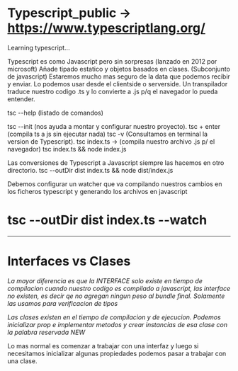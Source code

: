 # Typescript_public -> https://www.typescriptlang.org/
Learning typescript...

Typescript es como Javascript pero sin sorpresas (lanzado en 2012 por microsoft)
Añade tipado estatico y objetos basados en clases. (Subconjunto de javascript)
Estaremos mucho mas seguro de la data que podemos recibir y enviar.
Lo podemos usar desde el clientside o serverside.
Un transpilador traduce nuestro codigo .ts y lo convierte a .js p/q el navegador lo pueda entender.

tsc --help (listado de comandos)

tsc --init (nos ayuda a montar y configurar nuestro proyecto).
tsc + enter (compila ts a js sin ejecutar nada)
tsc -v  (Consultamos en terminal la version de Typescript).
tsc index.ts -> (compila nuestro archivo .js p/ el navegador)
tsc index.ts && node index.js

Las conversiones de Typescript a Javascript siempre las hacemos en otro directorio.
tsc --outDir dist index.ts && node dist/index.js

Debemos configurar un watcher que va compilando nuestros cambios en los ficheros typescript y generando los archivos en javascript
# tsc --outDir dist index.ts --watch

******************************************

# Interfaces vs Clases
*La mayor diferencia es que la INTERFACE solo existe en tiempo de compilacion cuando nuestro codigo es compilado a javascript, las interface no existen, es decir qe no agregan ningun peso al bundle final. Solamente las usamos para verificacion de tipos*

*Las clases existen en el tiempo de compilacion y de ejecucion. Podemos inicializar prop e implementar metodos y crear instancias de esa clase con la palabra reservada NEW*

Lo mas normal es comenzar a trabajar con una interfaz y luego si necesitamos inicializar algunas propiedades podemos pasar a trabajar con una clase.
